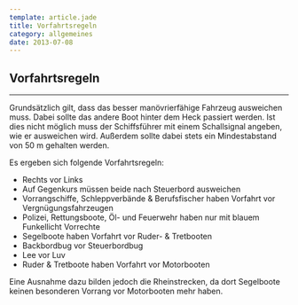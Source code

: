```yaml
---
template: article.jade
title: Vorfahrtsregeln
category: allgemeines
date: 2013-07-08
---
```


## Vorfahrtsregeln

---

Grundsätzlich gilt, dass das besser manövrierfähige Fahrzeug ausweichen muss.
Dabei sollte das andere Boot hinter dem Heck passiert werden.
Ist dies nicht möglich muss der Schiffsführer mit einem Schallsignal angeben, wie er ausweichen wird.
Außerdem sollte dabei stets ein Mindestabstand von 50 m gehalten werden.

Es ergeben sich folgende Vorfahrtsregeln:

-   Rechts vor Links
-   Auf Gegenkurs müssen beide nach Steuerbord ausweichen
-   Vorrangschiffe, Schleppverbände & Berufsfischer haben Vorfahrt vor Vergnügungsfahrzeugen
-   Polizei, Rettungsboote, Öl- und Feuerwehr haben nur mit blauem Funkellicht Vorrechte
-   Segelboote haben Vorfahrt vor Ruder- & Tretbooten
-   Backbordbug vor Steuerbordbug
-   Lee vor Luv
-   Ruder & Tretboote haben Vorfahrt vor Motorbooten

Eine Ausnahme dazu bilden jedoch die Rheinstrecken,
da dort Segelboote keinen besonderen Vorrang vor Motorbooten mehr haben.

